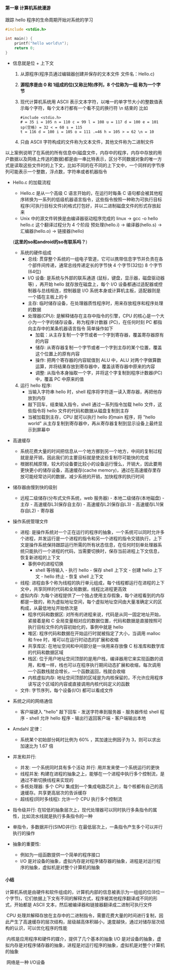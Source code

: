 #### 第一章 计算机系统漫游

跟踪 hello 程序的生命周期开始对系统的学习

```c
#include <stdio.h>

int main() {
    printf("hello world\n");
    return 0;
}
```

* 信息就是位 + 上下文

  1. 从源程序(程序员通过编辑器创建并保存的文本文件 文件名：Hello.c)

  2. **源程序是由 0 和 1组成的位(又称比特)序列，8 个位称为一组 称为一个字节**

  3. 现代计算机系统用 ASCII 表示文本字符，以唯一的单字节大小的整数值表示每个字符，每个文本行都有一个看不见的换行符 \n 结束的 比如

     ```
     #include <stdio.h>
     # = 35 i = 105 n = 110 c = 99 l = 108 u = 117 d = 100 e = 101 sp(空格) = 32 < = 60 s = 115 
     t = 116 d = 100 i = 105 o = 111 .=46 h = 105 > = 62 \n = 10
     ```

  4. 只由 ASCII 字符构成的文件称为文本文件，其他文件称为二进制文件

以上案例说明了在系统的所有信息中(磁盘文件，内存中的程序，内存中存放的用户数据以及网络上传送的数据)都是由一串比特表示，区分不同数据对象的唯一方式是读取这些文件时的上下文，比如不同的在不同的上下文中，一个同样的字节序列可能表示一个整数，浮点数，字符串或者机器指令

* Hello.c 的加载流程

  * Hello.c 是从一个高级 C 语言开始的，在运行时每条 C 语句都会被其他程序转换为一系列的低级机器语言指令，这些指令按照一种称为可执行目标程序(可执行目标文件)的格式打包好，并以二进制磁盘文件的形式存放起来
  * Unix 中的源文件转换是由编译器驱动程序完成的 linux -> gcc -o hello hello.c 这个翻译过程分为 4 个阶段 预处理(hello.i) -> 编译器(hello.s) -> 汇编器(hello.o) -> 链接器(hello)  

  (**这里的so和android的so有联系吗？**)

  * 系统的硬件组成 
    * 总线: 贯穿整个系统的一组电子管道，它可以携带信息字节并负责在各个部件间传递，通常总线传递定长的字节快 4 个字节(32位) 8 个字节 (64位)
    * I/O 设备: 是系统与外部的联系通道 (鼠标，键盘，显示器，磁盘驱动器等) ，再开始 hello 就存放在磁盘上，每个 I/O 设备都通过适配器或控制器与总线相连，控制器是 I/O 系统本身或计算机主板，适配器则是一个插在主板上的卡
    * 主存: 临时储存设备，在处理器质性程序时，用来存放程序和程序处理的数据
    * 处理器(CPU): 是解释储存在主存中指令的引擎，CPU 的核心是一个大小为一个字的储存设备，称为程序计数器 (PC)，在任何时刻 PC 都指向主存中的某条机器语言指令 简单操作如下
      * 加载：从主存复制一个字节或者一个字到寄存器，覆盖寄存器原有的内容
      * 储存:   从寄存器复制一个字节或者一个字到主存的某个位置，覆盖这个位置上的原有内容
      * 操作:   把两个寄存器的内容赋值到 ALU 中，ALU 对两个字做算数运算，并将结果存放到寄存器中，覆盖该寄存器中原来的内容
      * 调整:   从指令本身抽取一个字，并将这个字复制到程序计数器(PC) 中，覆盖 PC 中原来的值

  4. 运行 hello 程序: 
     * 当输入字符串 hello 时，shell 程序将字符逐一读入寄存器，再把他存放到内存
     * 敲下回车，结束输入指令，shell 通过一系列指令加载 hello 文件，这些指令将 hello 文件的代码和数据从磁盘复制到主存
     * 当被加载到主存，CPU 就可以执行 hello 的main 程序，将 "hello world" 从主存复制到寄存器中，再从寄存器复制到显示设备上最终显示到屏幕中

* 高速缓存
  * 系统花费大量的时间把信息从一个地方挪到另一个地方，中间的复制过程就是是开销，因此我们的主要目标就是使这些复制尽可能快的完成
  * 根据机械原理，较大的设备要比较小的设备运行慢么，开销大，因此要用更快更小的储存设备，高速缓存(cache memory)，通过在高速缓存里存放可能经常访问的数据，减少系统的开销，加快程序的执行时间

* 储存器由慢到快的级别
  * 远程二级储存(分布式文件系统，web 服务器) - 本地二级储存(本地磁盘) - 主存 - 高速缓存L3(保存自主存) - 高速缓存L2(保存自L3) - 高速缓存L1(保存自L2) - 寄存器

* 操作系统管理文件
  * 进程: 是操作系统对一个正在运行的程序的抽象，一个系统可以同时允许多个进程，并发运行是一个进程的指令和另一个进程的指令交错执行，上下文是操作系统保持跟踪运行所需的所有状态信息，在任何时刻单处理器系统只能执行一个进程的代码，当需要切换时，保存当前进程上下文信息，恢复新进程的上下文
    * 事例中的进程切换
      * shell 等待输入 - 执行 hello - 保存 shell 上下文 - 创建 hello 上下文 - hello 终止 - 恢复 shell 上下文
  * 线程: 进程由多个称为线程的执行单元组成，每个线程都运行在进程的上下文中，共享同样的代码和全局数据，线程比进程更高效
  * 虚拟内存: 为每个进程提供了一个独占使用主存假象，每个进程看到的内存都是一致的，称为虚拟地址空间，每个虚拟地址空间由大量准确定义的区构成，从最低地址开始依次是
    * 程序代码和数据区: 对所有的进程来说，代码是从同一固定地址开始，紧接着是和 C 全局变量相对应的数据位置，代码和数据是直接按照可执行目标文件的内容初始化的，事例中就是 hello
    * 堆区: 程序代码和数据在开始运行时就被指定了大小，当调用 malloc 和 free 时，堆可以在运行时动态的扩展和收缩
    * 共享库区: 在地址空间和中间部分是一块用来存放像 C 标准库和数学库的代码和数据区域
    * 栈区:  位于用户地址空间顶部的是用户栈，编译器用它来实现函数的调用，和堆一样，栈也可以在程序执行期间动态扩展和收缩，每次调用一个函数栈就会增长，一个函数返回，栈就会收缩
    * 内核虚拟内存: 地址空间顶部的区域是为内核保留的，不允许应用程序读写这个区域的内容或直接调用内核代码定义的函数
  * 文件: 字节序列，每个设备(I/O) 都可以看成文件

* 系统之间的网络通信
  * 客户端键入 "hello" 敲下回车 - 发送字符串到服务器 - 服务器传给 shell 程序 - shell 允许 hello 程序 - 输出行返回客户端 - 客户端输出本地

* Amdahl 定律：
  * 系统某个初始部分耗时比例为 60% ，其加速比例因子为 3，则可以求出加速比为 1.67 倍

* 并发和并行:
  * 并发: 一个系统同时具有多个活动	并行: 用并发来使一个系统运行的更快
  * 线程并发: 构建在进程的抽象之上，能够在一个进程中执行多个控制流，是通过不断切换线程来实现的
  * 多核处理器: 多个 CPU 集成到一个集成电路芯片上，每个核都有自己的高速缓存。共享更高层次的告诉缓存
  * 超线程(同时多线程): 允许一个 CPU 执行多个控制流

* 指令级并行: 在较低的抽象层次上，现代处理器可以同时执行多条指令的属性，比如流水线就是执行多条指令的一种
* 单指令，多数据并行(SIMD并行): 在最低层次上，一条指令产生多个可以并行执行的操作
* 抽象的重要性:
  * 例如为一组函数提供一个简单的程序接口
  *  I/O 是对设备的抽象，虚拟内存是对程序储存器的抽象，进程是对运行程序的抽象，虚拟机是对整个计算机的抽象

#### 小结

​		计算机系统是由硬件和软件组成的，计算机内部的信息被表示为一组组的位(8位一个字节)，它们依据上下文有不同的解释方式，程序被其他程序翻译成不同的形式，开始都是 ASCII 文本，然后被编译器和链接器翻译成二进制可执行文件

​		CPU 处理并解释存放在主存中的二进制指令，需要花费大量的时间进行复制，因此产生了高速缓存的层次结构，层级越高体积越小，速度越快，通过对储存层次结构的认识，可以优化程序的性能

​		内核是应用程序和硬件的媒介，提供了几个基本的抽象 I/O 是对设备的抽象，虚拟内存是对程序储存器的抽象，进程是对运行程序的抽象，虚拟机是对整个计算机的抽象

​		网络是一种 I/O设备